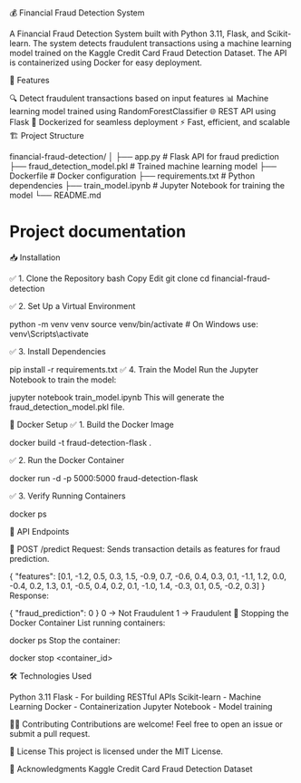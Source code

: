 💰 Financial Fraud Detection System


A Financial Fraud Detection System built with Python 3.11, Flask, and Scikit-learn. The system detects fraudulent transactions using a machine learning model trained on the Kaggle Credit Card Fraud Detection Dataset. The API is containerized using Docker for easy deployment.

🚀 Features


🔍 Detect fraudulent transactions based on input features
📊 Machine learning model trained using RandomForestClassifier
🌐 REST API using Flask
🐳 Dockerized for seamless deployment
⚡ Fast, efficient, and scalable
🏗️ Project Structure


financial-fraud-detection/
│
├── app.py                      # Flask API for fraud prediction
├── fraud_detection_model.pkl    # Trained machine learning model
├── Dockerfile                   # Docker configuration
├── requirements.txt             # Python dependencies
├── train_model.ipynb            # Jupyter Notebook for training the model
└── README.md      

# Project documentation


📥 Installation

✅ 1. Clone the Repository
bash
Copy
Edit
git clone <your-github-repo-url>
cd financial-fraud-detection



✅ 2. Set Up a Virtual Environment

python -m venv venv
source venv/bin/activate  # On Windows use: venv\Scripts\activate



✅ 3. Install Dependencies

pip install -r requirements.txt
✅ 4. Train the Model
Run the Jupyter Notebook to train the model:


jupyter notebook train_model.ipynb
This will generate the fraud_detection_model.pkl file.

🐳 Docker Setup
✅ 1. Build the Docker Image

docker build -t fraud-detection-flask .

✅ 2. Run the Docker Container

docker run -d -p 5000:5000 fraud-detection-flask

✅ 3. Verify Running Containers

docker ps


🔌 API Endpoints


📍 POST /predict
Request:
Sends transaction details as features for fraud prediction.


{
  "features": [0.1, -1.2, 0.5, 0.3, 1.5, -0.9, 0.7, -0.6, 0.4, 0.3, 0.1, -1.1, 1.2, 0.0, -0.4, 0.2, 1.3, 0.1, -0.5, 0.4, 0.2, 0.1, -1.0, 1.4, -0.3, 0.1, 0.5, -0.2, 0.3]
}
Response:


{
  "fraud_prediction": 0
}
0 → Not Fraudulent
1 → Fraudulent
🛑 Stopping the Docker Container
List running containers:


docker ps
Stop the container:


docker stop <container_id>

🛠️ Technologies Used



Python 3.11
Flask - For building RESTful APIs
Scikit-learn - Machine Learning
Docker - Containerization
Jupyter Notebook - Model training


🧑‍💻 Contributing
Contributions are welcome! Feel free to open an issue or submit a pull request.

📜 License
This project is licensed under the MIT License.

🔗 Acknowledgments
Kaggle Credit Card Fraud Detection Dataset
